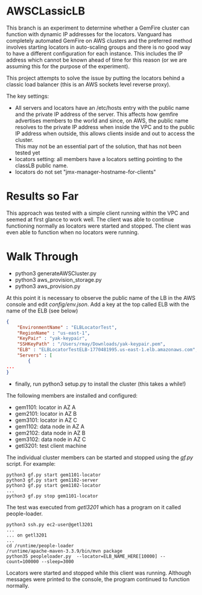 # AWSCLassicLB

This branch is an experiment to determine whether a GemFire cluster can 
function with dynamic IP addresses for the locators.  Vanguard has completely
automated GemFire on AWS clusters and the preferred method involves 
starting locators in auto-scaling groups and there is no good way to 
have a different configuration for each instance.  This includes the IP 
address which cannot be known ahead of time for this reason (or we are 
assuming this for the purpose of the experiment).

This project attempts to solve the issue by putting the locators behind 
a classic load balancer (this is an AWS sockets level reverse proxy). 

The key settings:

- All servers and locators have an /etc/hosts entry with the public name
and the private IP address of the server.  This affects how gemfire
advertises members to the world and since, on AWS, the public name resolves 
to the private IP address when inside the VPC and to the public IP address
when outside, this allows clients inside and out to access the cluster.  
This may not be an essential part of the solution, that has not been tested
yet
- locators setting: all members have a locators setting pointing to the 
classLB public name.
- locators do not set "jmx-manager-hostname-for-clients"

# Results so Far
This approach was tested with a simple client running within the VPC and 
seemed at first glance to work well.  The client was able to continue 
functioning normally as locators were started and stopped.  The client
was even able to function when no locators were running.

# Walk Through

- python3 generateAWSCluster.py
- python3 aws_provision_storage.py
- python3 aws_provision.py

At this point it is necessary to observe the public name of the LB in 
the AWS console and edit _config/env.json_. Add a key at the top called 
ELB with the name of the ELB (see below)

```json
{
    "EnvironmentName" : "ELBLocatorTest",
    "RegionName" : "us-east-1",
    "KeyPair" : "yak-keypair",
    "SSHKeyPath" : "/Users/rmay/Downloads/yak-keypair.pem",
    "ELB" : "ELBLocatorTestELB-1770481995.us-east-1.elb.amazonaws.com",
    "Servers" : [
        {
...
}
```

- finally, run python3 setup.py to install the cluster (this takes a while!)

The following members are installed and configured:

- gem1101: locator in AZ A
- gem2101: locator in AZ B
- gem3101: locator in AZ C
- gem1102: data node in AZ A
- gem2102: data node in AZ B
- gem3102: data node in AZ C
- getl3201: test client machine

The individual cluster members can be started and stopped using the _gf.py_ 
script.  For example:

```
python3 gf.py start gem1101-locator
python3 gf.py start gem1102-server
python3 gf.py start gem1102-locator
...
python3 gf.py stop gem1101-locator
```

The test was executed from _getl3201_ which has a program on it called 
people-loader.  

```
python3 ssh.py ec2-user@getl3201
...
... on getl3201
...
cd /runtime/people-loader
/runtime/apache-maven-3.3.9/bin/mvn package
python35 peopleloader.py  --locator=ELB_NAME_HERE[10000] --count=100000 --sleep=3000
```

Locators were started and stopped while this client was running.
Although messages were printed to the console, the program continued to function 
normally.